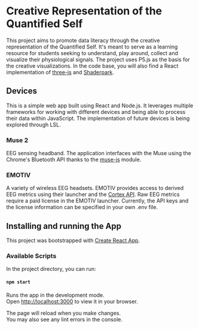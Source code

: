 # Creative Representation of the Quantified Self
This project aims to promote data literacy through the creative representation of the Quantified Self. It's meant to serve as a learning resource for students seeking to understand, play around, collect and visualize their physiological signals. The project uses P5.js as the basis for the creative visualizations. In the code base, you will also find a React implementation of [three-js](https://github.com/mrdoob/three.js) and [Shaderpark](https://github.com/shader-park/shader-park-docs).

## Devices
This is a simple web app built using React and Node.js. It leverages multiple frameworks for working with different devices and being able to process their data within JavaScript. The implementation of future devices is being explored through LSL.

### Muse 2
EEG sensing headband. The application interfaces with the Muse using the Chrome's Bluetooth API thanks to the [muse-js](https://github.com/urish/muse-js) module.

### EMOTIV
A variety of wireless EEG headsets. EMOTIV provides access to derived EEG metrics using their launcher and the [Cortex API](https://github.com/Emotiv/cortex-example). Raw EEG metrics require a paid license in the EMOTIV launcher. Currently, the API keys and the license information can be specified in your own .env file.

## Installing and running the App

This project was bootstrapped with [Create React App](https://github.com/facebook/create-react-app).

### Available Scripts

In the project directory, you can run:

#### `npm start`

Runs the app in the development mode.\
Open [http://localhost:3000](http://localhost:3000) to view it in your browser.

The page will reload when you make changes.\
You may also see any lint errors in the console.
